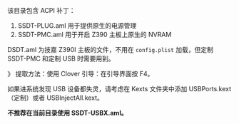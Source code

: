 该目录包含 ACPI 补丁：

1. SSDT-PLUG.aml 用于提供原生的电源管理
2. SSDT-PMC.aml 用于开启 Z390 主板上原生的 NVRAM

DSDT.aml 为技嘉 Z390I 主板的文件，不用在 `config.plist` 加载，但定制 SSDT-PMC 和定制 USB 时需要用到。

》 提取方法：使用 Clover 引导：在引导界面按 F4。

如果进系统发现 USB 设备都失灵，请考虑在 Kexts 文件夹中添加 USBPorts.kext（定制）或者 USBInjectAll.kext。

**不推荐在当前目录使用 SSDT-USBX.aml。**

